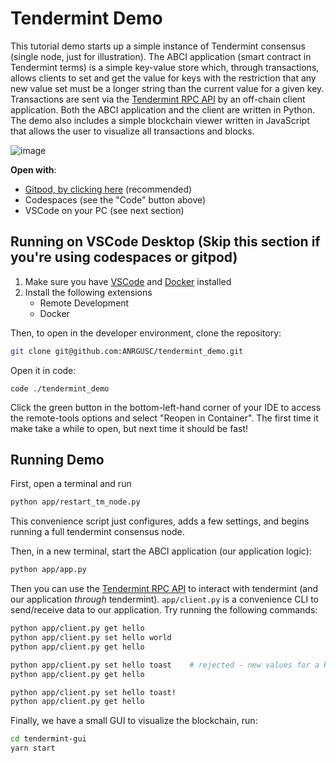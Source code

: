 # Tendermint Demo

This tutorial demo starts up a simple instance of Tendermint consensus (single node, just for illustration). 
The ABCI application (smart contract in Tendermint terms) is a simple key-value store which, through transactions, allows clients to set and get the value for keys with the restriction that any new value set must be a longer string than the current value for a given key. 
Transactions are sent via the [Tendermint RPC API](https://docs.tendermint.com/master/rpc/) by an off-chain client application.
Both the ABCI application and the client are written in Python. 
The demo also includes a simple blockchain viewer written in JavaScript that allows the user to visualize all transactions and blocks.

![image](https://user-images.githubusercontent.com/15845210/133292079-6358ade7-0a12-40b9-bb2b-7ab5ce666ee8.png)

**Open with**:
- [Gitpod, by clicking here](https://gitpod.io/#https://github.com/ANRGUSC/tendermint_demo) (recommended)
- Codespaces (see the "Code" button above)
- VSCode on your PC (see next section)

## Running on VSCode Desktop (Skip this section if you're using codespaces or gitpod)
1. Make sure you have [VSCode](https://code.visualstudio.com/) and [Docker](https://docs.docker.com/get-docker/) installed
1. Install the following extensions
    - Remote Development
    - Docker 

Then, to open in the developer environment, clone the repository:
```bash
git clone git@github.com:ANRGUSC/tendermint_demo.git
```

Open it in code:
```
code ./tendermint_demo
```

Click the green button in the bottom-left-hand corner of your IDE to access the remote-tools options and select "Reopen in Container".
The first time it make take a while to open, but next time it should be fast!

## Running Demo
First, open a terminal and run 
```bash
python app/restart_tm_node.py 
```
This convenience script just configures, adds a few settings, and begins running a full tendermint consensus node.

Then, in a new terminal, start the ABCI application (our application logic):
```bash
python app/app.py 
```

Then you can use the [Tendermint RPC API](https://docs.tendermint.com/master/rpc/#/) to interact with tendermint (and our application _through_ tendermint).
```app/client.py``` is a convenience CLI to send/receive data to our application.
Try running the following commands:
```bash
python app/client.py get hello
python app/client.py set hello world
python app/client.py get hello

python app/client.py set hello toast    # rejected - new values for a key must be longer than old values
python app/client.py get hello

python app/client.py set hello toast!
python app/client.py get hello
```

Finally, we have a small GUI to visualize the blockchain, run:
```bash
cd tendermint-gui
yarn start 
```

